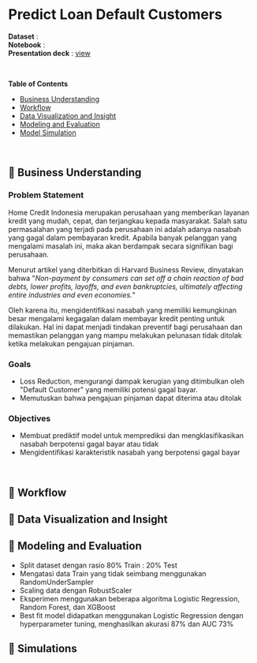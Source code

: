 # Predict Loan Default Customers

**Dataset** : <br>
**Notebook** : <br>
**Presentation deck** : [view](https://www.canva.com/design/DAFsyNotg5E/RKJjuTM0nGTpKF7CuaAcWg/view?utm_content=DAFsyNotg5E&utm_campaign=designshare&utm_medium=link&utm_source=publishsharelink)

<br>

**Table of Contents**
- [Business Understanding]()
- [Workflow]()
- [Data Visualization and Insight]()
- [Modeling and Evaluation]()
- [Model Simulation]()
<br>


## 📂 Business Understanding
### Problem Statement
Home Credit Indonesia merupakan perusahaan yang memberikan layanan kredit  yang mudah, cepat, dan terjangkau kepada masyarakat. Salah satu permasalahan yang terjadi pada perusahaan ini adalah adanya nasabah yang gagal dalam pembayaran kredit. Apabila banyak pelanggan yang mengalami masalah ini, maka akan berdampak secara signifikan bagi perusahaan.

Menurut artikel yang diterbitkan di Harvard Business Review, dinyatakan bahwa "*Non-payment by consumers can set off a chain reaction of bad debts, lower profits, layoffs, and even bankruptcies, ultimately affecting entire industries and even economies.*" 

Oleh karena itu, mengidentifikasi nasabah yang memiliki kemungkinan besar mengalami kegagalan dalam membayar kredit penting untuk dilakukan. Hal ini dapat menjadi tindakan preventif bagi perusahaan dan memastikan pelanggan yang mampu melakukan pelunasan tidak ditolak ketika melakukan pengajuan pinjaman.

### Goals
- Loss Reduction, mengurangi dampak kerugian yang ditimbulkan oleh "Default Customer" yang memiliki potensi gagal bayar.
- Memutuskan bahwa pengajuan pinjaman dapat diterima atau ditolak
  
### Objectives
- Membuat prediktif model untuk memprediksi dan mengklasifikasikan nasabah berpotensi gagal bayar atau tidak
- Mengidentifikasi karakteristik nasabah yang berpotensi gagal bayar
<br>


## 📂 Workflow


## 📂 Data Visualization and Insight


## 📂 Modeling and Evaluation
- Split dataset dengan rasio 80% Train : 20% Test
- Mengatasi data Train yang tidak seimbang menggunakan RandomUnderSampler
- Scaling data dengan RobustScaler
- Eksperimen menggunakan beberapa algoritma Logistic Regression, Random Forest, dan XGBoost
- Best fit model didapatkan menggunakan Logistic Regression dengan hyperparameter tuning, menghasilkan akurasi 87% dan AUC 73%

## 📂 Simulations
